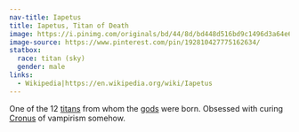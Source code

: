 ```yaml
---
nav-title: Iapetus
title: Iapetus, Titan of Death
image: https://i.pinimg.com/originals/bd/44/8d/bd448d516bd9c1496d3a64e6e2413c67.jpg
image-source: https://www.pinterest.com/pin/192810427775162634/
statbox:
  race: titan (sky)
  gender: male
links:
  - Wikipedia|https://en.wikipedia.org/wiki/Iapetus
---
```


One of the 12 [titans](../creatures/titans) from whom the [gods](../creatures/eternals) were born. Obsessed with curing [Cronus](cronus) of vampirism somehow.

